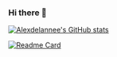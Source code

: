 ### Hi there 👋
[![Alexdelannee's GitHub stats](https://github-readme-stats.vercel.app/api?username=Alexdelannee)](https://github.com/Alexdelannee/github-readme-stats)

[![Readme Card](https://github-readme-stats.vercel.app/api/pin/?username=anuraghazra&repo=github-readme-stats)](https://github.com/Alexdelannee/github-readme-stats)

<!--
[![Alexdelannee's wakatime stats](https://github-readme-stats.vercel.app/api/wakatime?username=anuraghazra)](https://github.com/Alexdelannee/github-readme-stats)


**Alexdelannee/Alexdelannee** is a ✨ _special_ ✨ repository because its `README.md` (this file) appears on your GitHub profile.

Here are some ideas to get you started:

- 🔭 I’m currently working on ...
- 🌱 I’m currently learning ...
- 👯 I’m looking to collaborate on ...
- 🤔 I’m looking for help with ...
- 💬 Ask me about ...
- 📫 How to reach me: ...
- 😄 Pronouns: ...
- ⚡ Fun fact: ...
-->
